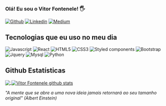 ### Olá! Eu sou o Vitor Fontenele! 🖐

[![Github](https://img.shields.io/badge/GitHub-100000?style=for-the-badge&logo=github&logoColor=white)](https://github.com/vitorfontenele)
[![Linkedin](https://img.shields.io/badge/LinkedIn-0077B5?style=for-the-badge&logo=linkedin&logoColor=white)](https://www.linkedin.com/in/vitor-fontenele/)
[![Medium](https://img.shields.io/badge/Medium-12100E?style=for-the-badge&logo=medium&logoColor=white)](https://medium.com/@vitor_fontenele)

## Tecnologias que eu uso no meu dia
<div style = "display: inline_block">
 <img alt="Javascript" src="https://img.shields.io/badge/JavaScript-F7DF1E?style=for-the-badge&logo=javascript&logoColor=black">
 <img alt="React" src="https://img.shields.io/badge/React-20232A?style=for-the-badge&logo=react&logoColor=61DAFB">
 <img alt="HTML5" src="https://img.shields.io/badge/HTML5-E34F26?style=for-the-badge&logo=html5&logoColor=white">
 <img alt="CSS3" src="https://img.shields.io/badge/CSS3-1572B6?style=for-the-badge&logo=css3&logoColor=white">
 <img alt="Styled components" src="https://img.shields.io/badge/styled--components-DB7093?style=for-the-badge&logo=styled-components&logoColor=white">
 <img alt="Bootstrap" src="https://img.shields.io/badge/Bootstrap-563D7C?style=for-the-badge&logo=bootstrap&logoColor=white">
 <img alt="Jquery" src="https://img.shields.io/badge/jQuery-0769AD?style=for-the-badge&logo=jquery&logoColor=white">
 <img alt="Mysql" src="https://img.shields.io/badge/MySQL-00000F?style=for-the-badge&logo=mysql&logoColor=white">
 <img alt="Python" src="https://img.shields.io/badge/Python-3776AB?style=for-the-badge&logo=python&logoColor=white">
</div>

## Github Estatísticas

<a href="https://github.com/Gurupreet">
  <img align="center" src="https://github-readme-stats.vercel.app/api/top-langs/?username=vitorfontenele&theme=dracula&hide_langs_below=1" />
</a>

<a href="https://github.com/Gurupreet">
 <img align="center" src="https://github-readme-stats.vercel.app/api?username=vitorfontenele&show_icons=true&theme=dracula&line_height=27" alt="Vitor Fontenele github stats"/>
</a>

<br>

<i>"A mente que se abre a uma nova ideia jamais retornará ao seu tamanho original" (Albert Einstein)</i>


